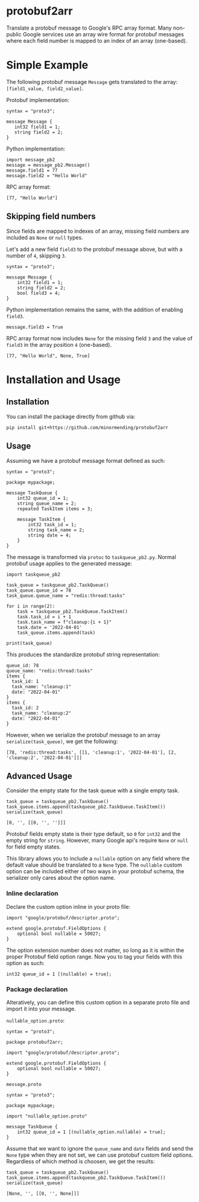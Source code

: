 # protobuf2arr
 Translate a protobuf message to Google's RPC array format. Many non-public  Google services use an array wire format for protobuf messages where each field number is mapped to an index of an array (one-based).

# Simple Example
 The following protobuf message `Message` gets translated to the array: `[field1_value, field2_value]`.
 
 Protobuf implementation:
 ```
syntax = "proto3";

message Message {
    int32 field1 = 1;
    string field2 = 2;
}
 ```

Python implementation:
 ```
import message_pb2
message = message_pb2.Message()
message.field1 = 77
message.field2 = "Hello World"
 ```

RPC array format:
```
[77, "Hello World"]
```

## Skipping field numbers 
Since fields are mapped to indexes of an array, missing field numbers are included as `None` or `null` types. 

Let's add a new field `field3` to the protobuf message above, but with a number of `4`, skipping `3`.
```
syntax = "proto3";

message Message {
    int32 field1 = 1;
    string field2 = 2;
    bool field3 = 4;
}
```

Python implementation remains the same, with the addition of enabling `field3`.
```
message.field3 = True
```

RPC array format now includes `None` for the missing field `3` and the value of `field3` in the array position `4` (one-based). 
```
[77, "Hello World", None, True]
```

# Installation and Usage

## Installation

You can install the package directly from github via:
```
pip install git+https://github.com/minormending/protobuf2arr
```

## Usage
Assuming we have a protobuf message format defined as such:
```
syntax = "proto3";

package mypackage;

message TaskQueue {
    int32 queue_id = 1;
    string queue_name = 2;
    repeated TaskItem items = 3;

    message TaskItem {
        int32 task_id = 1;
        string task_name = 2;
        string date = 4; 
    }
}
```

The message is transformed via `protoc` to `taskqueue_pb2.py`. Normal protobuf usage applies to the generated message:
```
import taskqueue_pb2

task_queue = taskqueue_pb2.TaskQueue()
task_queue.queue_id = 78
task_queue.queue_name = "redis:thread:tasks"

for i in range(2):
    task = taskqueue_pb2.TaskQueue.TaskItem()
    task.task_id = i + 1
    task.task_name = f"cleanup:{i + 1}"
    task.date = '2022-04-01'
    task_queue.items.append(task)

print(task_queue)
```

This produces the standardize protobuf string representation:
```
queue_id: 78
queue_name: "redis:thread:tasks"
items {
  task_id: 1
  task_name: "cleanup:1"
  date: "2022-04-01"
}
items {
  task_id: 2
  task_name: "cleanup:2"
  date: "2022-04-01"
}
```

However, when we serialize the protobuf message to an array `serialize(task_queue)`, we get the following:
```
[78, 'redis:thread:tasks', [[1, 'cleanup:1', '2022-04-01'], [2, 'cleanup:2', '2022-04-01']]]
```

## Advanced Usage
Consider the empty state for the task queue with a single empty task.
```
task_queue = taskqueue_pb2.TaskQueue()
task_queue.items.append(taskqueue_pb2.TaskQueue.TaskItem())
serialize(task_queue)
```
```
[0, '', [[0, '', '']]]
```
Protobuf fields empty state is their type default, so `0` for `int32` and the empty string for `string`. However, many Google api's require `None` or `null` for field empty states. 

This library allows you to include a `nullable` option on any field where the default value should be translated to a `None` type. The `nullable` custom option can be included either of two ways in your protobuf schema, the serializer only cares about the option name.

### Inline declaration
Declare the custom option inline in your proto file:
```
import "google/protobuf/descriptor.proto";

extend google.protobuf.FieldOptions {
    optional bool nullable = 50027;
}
```
The option extension number does not matter, so long as it is within the proper Protobuf field option range. Now you to tag your fields with this option as such:
```
int32 queue_id = 1 [(nullable) = true];
```

### Package declaration
Alteratively, you can define this custom option in a separate proto file and import it into your message.

`nullable_option.proto`:
```
syntax = "proto3";

package protobuf2arr;

import "google/protobuf/descriptor.proto";

extend google.protobuf.FieldOptions {
    optional bool nullable = 50027;
}
```

`message.proto`
```
syntax = "proto3";

package mypackage;

import "nullable_option.proto"

message TaskQueue {
    int32 queue_id = 1 [(nullable_option.nullable) = true];
}
```

Assume that we want to ignore the `queue_name` and `date` fields and send the `None` type when they are not set, we can use protobuf custom field options. Regardless of which method is choosen, we get the results:
```
task_queue = taskqueue_pb2.TaskQueue()
task_queue.items.append(taskqueue_pb2.TaskQueue.TaskItem())
serialize(task_queue)
```
```
[None, '', [[0, '', None]]]
```